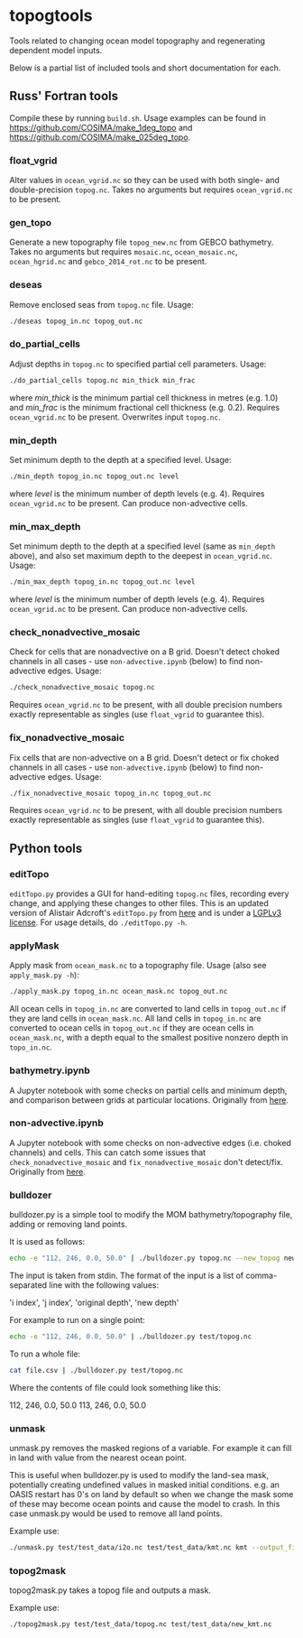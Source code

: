 # topogtools

Tools related to changing ocean model topography and regenerating dependent model inputs.

Below is a partial list of included tools and short documentation for each.

## Russ' Fortran tools

Compile these by running `build.sh`.
Usage examples can be found in https://github.com/COSIMA/make_1deg_topo and https://github.com/COSIMA/make_025deg_topo.

### float_vgrid

Alter values in `ocean_vgrid.nc` so they can be used with both single- and double-precision `topog.nc`.
Takes no arguments but requires `ocean_vgrid.nc` to be present.

### gen_topo

Generate a new topography file `topog_new.nc` from GEBCO bathymetry.
Takes no arguments but requires `mosaic.nc`, `ocean_mosaic.nc`, `ocean_hgrid.nc` and `gebco_2014_rot.nc` to be present.

### deseas

Remove enclosed seas from `topog.nc` file.
Usage:
```bash
./deseas topog_in.nc topog_out.nc
```

### do_partial_cells

Adjust depths in `topog.nc` to specified partial cell parameters.
Usage:
```bash
./do_partial_cells topog.nc min_thick min_frac
```
where *min_thick* is the minimum partial cell thickness in metres (e.g. 1.0) and *min_frac* is the minimum fractional cell thickness (e.g. 0.2).
Requires `ocean_vgrid.nc` to be present.
Overwrites input `topog.nc`.

### min_depth
Set minimum depth to the depth at a specified level.
Usage:
```bash
./min_depth topog_in.nc topog_out.nc level
```
where *level* is the minimum number of depth levels (e.g. 4).
Requires `ocean_vgrid.nc` to be present.
Can produce non-advective cells.

### min_max_depth
Set minimum depth to the depth at a specified level (same as `min_depth` above), and also set maximum depth to the deepest in `ocean_vgrid.nc`.
Usage:
```bash
./min_max_depth topog_in.nc topog_out.nc level
```
where *level* is the minimum number of depth levels (e.g. 4).
Requires `ocean_vgrid.nc` to be present.
Can produce non-advective cells.

### check_nonadvective_mosaic

Check for cells that are nonadvective on a B grid. Doesn't detect choked channels in all cases - use `non-advective.ipynb` (below) to find non-advective edges.
Usage:
```bash
./check_nonadvective_mosaic topog.nc
```
Requires `ocean_vgrid.nc` to be present, with all double precision numbers exactly representable as singles (use `float_vgrid` to guarantee this).

### fix_nonadvective_mosaic

Fix cells that are non-advective on a B grid. Doesn't detect or fix choked channels in all cases - use `non-advective.ipynb` (below) to find non-advective edges.
Usage:
```bash
./fix_nonadvective_mosaic topog_in.nc topog_out.nc
```
Requires `ocean_vgrid.nc` to be present, with all double precision numbers exactly representable as singles (use `float_vgrid` to guarantee this).

## Python tools

### editTopo

`editTopo.py` provides a GUI for hand-editing `topog.nc` files, recording every change, and applying these changes to other files. This is an updated version of Alistair Adcroft's `editTopo.py` from [here](https://github.com/aekiss/MOM6-examples/blob/1c3dc5216139f84b20ce3a5d8ea758bdc7912e8e/ice_ocean_SIS2/OM4_025/preprocessing/editTopo.py) and is under a [LGPLv3 license](https://github.com/NOAA-GFDL/MOM6-examples/blob/dev/gfdl/LICENSE.md).
For usage details, do `./editTopo.py -h`.

### applyMask

Apply mask from `ocean_mask.nc` to a topography file. 
Usage (also see `apply_mask.py -h`):
```bash
./apply_mask.py topog_in.nc ocean_mask.nc topog_out.nc
```
All ocean cells in `topog_in.nc` are converted to land cells in `topog_out.nc` if they are land cells in `ocean_mask.nc`.
All land cells in `topog_in.nc` are converted to ocean cells in `topog_out.nc` if they are ocean cells in `ocean_mask.nc`, with a depth equal to the smallest positive nonzero depth in `topo_in.nc`.

### bathymetry.ipynb
A Jupyter notebook with some checks on partial cells and minimum depth, and comparison between grids at particular locations.
Originally from [here](https://github.com/aekiss/notebooks/blob/3f2fbc2/bathymetry.ipynb).

### non-advective.ipynb
A Jupyter notebook with some checks on non-advective edges (i.e. choked channels) and cells. This can catch some issues that `check_nonadvective_mosaic` and `fix_nonadvective_mosaic` don't detect/fix.
Originally from [here](https://github.com/aekiss/notebooks/blob/f1ec5a2c/non-advective.ipynb).

### bulldozer

bulldozer.py is a simple tool to modify the MOM bathymetry/topography file, adding or removing land points.

It is used as follows:

```bash
echo -e "112, 246, 0.0, 50.0" | ./bulldozer.py topog.nc --new_topog new_topog.nc
```

The input is taken from stdin. The format of the input is a list of
comma-separated line with the following values:

'i index', 'j index', 'original depth', 'new depth'

For example to run on a single point:

```bash
echo -e "112, 246, 0.0, 50.0" | ./bulldozer.py test/topog.nc
```

To run a whole file:

```bash
cat file.csv | ./bulldozer.py test/topog.nc
```

Where the contents of file could look something like this:

112, 246, 0.0, 50.0
113, 246, 0.0, 50.0

### unmask

unmask.py removes the masked regions of a variable. For example it can fill in land with value from the nearest ocean point.

This is useful when bulldozer.py is used to modify the land-sea mask, potentially creating undefined values in masked initial conditions. e.g. an OASIS restart has 0's on land by default so when we change the mask some of these may become ocean points and cause the model to crash. In this case unmask.py would be used to remove all land points.

Example use:

```bash
./unmask.py test/test_data/i2o.nc test/test_data/kmt.nc kmt --output_file test/test_data/new_i2o.nc --flip_mask
```

### topog2mask

topog2mask.py takes a topog file and outputs a mask.

Example use:

```bash
./topog2mask.py test/test_data/topog.nc test/test_data/new_kmt.nc
```

